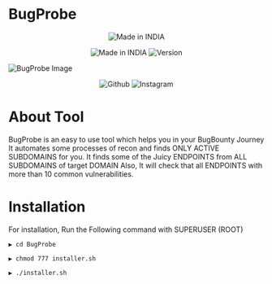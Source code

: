 # BugProbe
<p align="center">
<a><img title="Made in INDIA" src="https://img.shields.io/badge/MADE%20IN-INDIA-SCRIPT?colorA=%23ff8100&colorB=%23017e40&colorC=%23ff0000&style=for-the-badge"></a>
</p>
<p align="center">
<a><img title="Made in INDIA" src="https://img.shields.io/badge/Tool-BugProbe-green.svg"></a>
<a><img title="Version" src="https://img.shields.io/badge/Version-1.0-green.svg?style=flat-square"></a>
</p>

![BugProbe Image](https://github.com/NehPatel24/BugProbe/blob/main/bugprobe.jpg "BugProbe")

<p align="center">
<a><img title="Github" src="https://img.shields.io/badge/Tool-BugProbe-brightgreen?style=for-the-badge&logo=github"></a>
<a><img title="Instagram" src="https://img.shields.io/badge/Instagram-thecyberneh-red?style=for-the-badge&logo=Instagram"></a>
</p>

# About Tool
BugProbe is an easy to use tool which helps you in your BugBounty Journey
It automates some processes of recon and finds ONLY ACTIVE SUBDOMAINS for you.
It finds some of the Juicy ENDPOINTS from ALL SUBDOMAINS of target DOMAIN
Also, It will check that all ENDPOINTS with more than 10 common vulnerabilities.

# Installation
For installation, Run the Following command with SUPERUSER (ROOT)
```
▶ cd BugProbe

▶ chmod 777 installer.sh

▶ ./installer.sh
```

